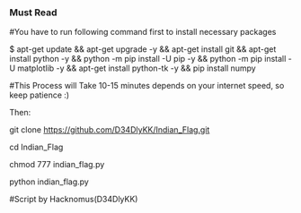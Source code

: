 ### Must Read

#You have to run following command first to install necessary packages

$ apt-get update && apt-get upgrade -y && apt-get install git && apt-get install python -y && python -m pip install -U pip -y && python -m pip install -U matplotlib -y && apt-get install python-tk -y && pip install numpy

#This Process will Take 10-15 minutes depends on your internet speed, so keep patience :)

Then:

git clone https://github.com/D34DlyKK/Indian_Flag.git

cd Indian_Flag

chmod 777 indian_flag.py

python indian_flag.py

#Script by Hacknomus(D34DlyKK)
